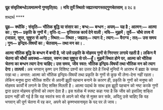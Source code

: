 **यॢह संसृतिबन्धोऽयमात्मनो गुणवृति्तद: ।** **मयि तुर्ये स्थितो जह्यात्त्यागस्तद्गुणचेतसाम् ॥ २८॥** 

शब्दार्थ **** 

**यॢह—** **क्योंकि** **; संसृति—** **भौतिक बुद्धि या संसार का** **; बन्ध:—** **बन्धन** **; अयम्—** **यह है** **; आत्मन:—** **आत्मा का** **; गुण—** **प्रकृति के** **गुणों में** **; वृत्ति-द:—** **वृत्तिपरक कार्य देने वाली** **; मयि—** **मुझमें** **; तुर्ये—** **चौथे तत्त्व में (जाग्रत, सुप्त, सुषुप्त से आगे)** **; स्थित:—** **स्थित** **; जह्यात्—** **त्याग दे** **; त्याग:—** **वैराग्य** **; तत्—** **उस समय** **; गुण—** **इन्द्रिय-विषयों का** **; चेतसाम्—** **तथा मन का।** **.** 

**आत्मा भौतिक बुद्धि के बन्धन में बन्दी है, जो उसे प्रकृति के मोहमय गुणों से निरन्तर** **लगाये रहती है। लकिन मै चेतना की चौथी अवस्था—जाग्रत, स्वप्न तथा सुषुप्त से परे—हूँ।** **मुझमें स्थित होने पर, आत्मा को भौतिक चेतना का बन्धन त्याग देना चाहिए। उस समय, जीव** **स्वत: भौतिक इन्द्रिय-विषयों तथा भौतिक मन को त्याग देगा।** **तात्पर्य :** अब भगवान् कृष्ण उन विशिष्ट प्रश्नों का उत्तर देते है जिन्हें मुनियों ने आरश्भ में ब्रह्मा के समक्ष रखा था। अन्तत: आत्मा को भौतिक इन्द्रिय-विषयों तथा प्रकृति के गुणों से कुछ भी लेना-देना नहीं रहता। लेकिन मनुष्य द्वारा भौतिक शरीर से अपनी झूठी पहचान बनाने के कारण ही, प्रकृति के गुणों को मनुष्य को मोहमय कार्यों में लगाने के लिए शक्ति मिलती है। आत्मा पदार्थ के साथ इस झूठी पहचान को नष्ट करके गुणों द्वारा प्रदत्त मोहमय वृत्तियों को त्याग देता है। इस श्लोक में स्पष्ट कहा गया है कि जीव को इसलिए शकि्त प्रदान नहीं की गई है कि वह स्वतंत्र रूप से अपने को मोह से मुक्त कर सके, अपितु उसे चाहिए कि वह भगवान् की पूर्ण चेतना में रह कर, अपने को कृष्णभावनामृत के पद पर ले जाय।  